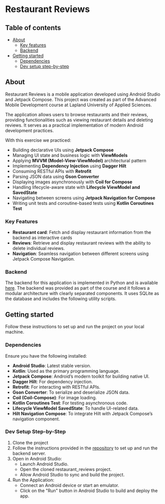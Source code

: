 # Restaurant Reviews

## Table of contents
- [About](#about)
    - [Key features](#key-features)
    - [Backend](#backend)
- [Getting started](#getting-started)
    - [Dependencies](#dependencies)
    - [Dev setup step-by-step](#dev-setup-step-by-step)


## About

Restaurant Reviews is a mobile application developed using Android Studio and Jetpack Compose. This project was created as part of the Advanced Mobile Development course at Lapland University of Applied Sciences.

The application allows users to browse restaurants and their reviews, providing functionalities such as viewing restaurant details and deleting reviews. It serves as a practical implementation of modern Android development practices.

With this exercise we practiced:
- Building declarative UIs using **Jetpack Compose**
- Managing UI state and business logic with **ViewModels**
- Applying **MVVM (Model-View-ViewModel)** architectural pattern
- Implementing **Dependency Injection** using **Dagger Hilt**
- Consuming RESTful APIs with **Retrofit**
- Parsing JSON data using **Gson Converter**
- Displaying images asynchronously with **Coil for Compose**
- Handling lifecycle-aware state with **Lifecycle ViewModel and SavedState**
- Navigating between screens using **Jetpack Navigation for Compose**
- Writing unit tests and coroutine-based tests using **Kotlin Coroutines Test**

### Key Features
- **Restaurant card**: Fetch and display restaurant information from the backend as interactive cards
- **Reviews**: Retrieve and display restaurant reviews with the ability to delete individual reviews.
- **Navigation**: Seamless navigation between different screens using Jetpack Compose Navigation.

### Backend

The backend for this application is implemented in Python and is available [here](https://github.com/Iinaus/restaurant_review_backend). The backend was provided as part of the course and it follows a modular architecture with clearly separated components. It uses SQLite as the database and includes the following utility scripts.

## Getting started

Follow these instructions to set up and run the project on your local machine.

### Dependencies

Ensure you have the following installed:

- **Android Studio**: Latest stable version.
- **Kotlin**: Used as the primary programming language.
- **Jetpack Compose**: Android’s modern toolkit for building native UI.
- **Dagger Hilt**: For dependency injection.
- **Retrofit**: For interacting with RESTful APIs.
- **Gson Converter**: To serialize and deserialize JSON data.
- **Coil (Coil-Compose)**: For image loading.
- **Kotlin Coroutines Test**: For testing asynchronous code.
- **Lifecycle ViewModel SavedState**: To handle UI-related data.
- **Hilt Navigation Compose**: To integrate Hilt with Jetpack Compose’s navigation component.

### Dev Setup Step-by-Step

1. Clone the project
2. Follow the instructions provided in the [repository](https://github.com/Iinaus/restaurant_review_backend) to set up and run the backend server.
3. Open in Android Studio:
   - Launch Android Studio.
   - Open the cloned restaurant_reviews project.
   - Allow Android Studio to sync and build the project. 
4. Run the Application:
   - Connect an Android device or start an emulator.
   - Click on the "Run" button in Android Studio to build and deploy the app.

